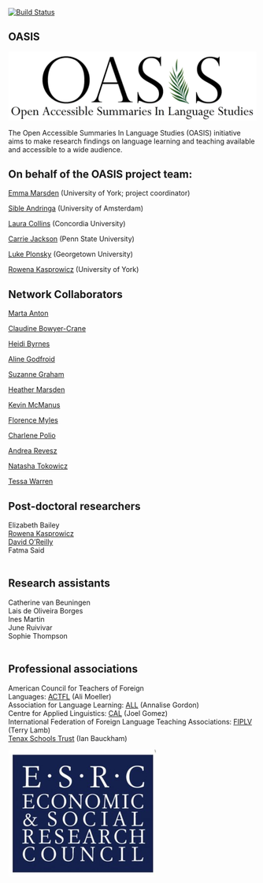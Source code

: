 [![Build Status](https://travis-ci.org/digital-york/oasis.svg?branch=master)](https://travis-ci.org/digital-york/oasis)

## OASIS

![OASIS](app/assets/images/WhiteBckG_BiggerWords.png)

The Open Accessible Summaries In Language Studies (OASIS) initiative aims to make research findings on language learning and teaching available and accessible to a wide audience.


## On behalf of the OASIS project team:

<p><a target="_blank" href="https://www.york.ac.uk/education/our-staff/academic/emma-marsden/">Emma Marsden</a> (University of York; project coordinator)</p>
<p><a target="_blank" href="http://www.uva.nl/profiel/a/n/s.j.andringa/s.j.andringa.html">Sible Andringa</a> (University of Amsterdam)</p>
<p><a target="_blank" href="http://www.concordia.ca/artsci/education/faculty.html?fpid%3Dlaura-collins">Laura Collins</a> (Concordia University)</p>
<p><a target="_blank" href="http://cls.psu.edu/people/cnj1">Carrie Jackson</a> (Penn State University)</p>
<p><a target="_blank" href="https://lukeplonsky.wordpress.com/">Luke Plonsky</a> (Georgetown University)</p>
<p><a target="_blank" href="http://digitalcreativity.ac.uk/people/dr-rowena-kasprowicz">Rowena Kasprowicz</a> (University of York)</p>
 
## Network Collaborators

<p><a target="_blank" href="https://liberalarts.iupui.edu/directory/bio/manton">Marta Anton</a></p>
<p><a target="_blank" href="https://www.york.ac.uk/education/our-staff/academic/claudine-bowyer-crane/">Claudine Bowyer-Crane</a></p>
<p><a target="_blank" href="https://german.georgetown.edu/story/1242751814140.html">Heidi Byrnes</a></p>
<p><a target="_blank" href="http://sls.msu.edu/people/core-faculty/aline-godfroid/">Aline Godfroid</a></p>
<p><a target="_blank" href="https://www.reading.ac.uk/education/about/staff/s-j-graham.aspx">Suzanne Graham</a></p>
<p><a target="_blank" href="https://www.york.ac.uk/language/people/academic-research/heather-marsden/">Heather Marsden</a></p>
<p><a target="_blank" href="http://aplng.la.psu.edu/people/kzm197">Kevin McManus</a></p>
<p><a target="_blank" href="https://www1.essex.ac.uk/langling/staff/profile.aspx?ID=2332">Florence Myles</a></p>
<p><a target="_blank" href="http://polio.msu.domains/">Charlene Polio</a></p>
<p><a target="_blank" href="https://iris.ucl.ac.uk/iris/browse/profile?upi=AREVE24">Andrea Revesz</a></p>
<p><a target="_blank" href="https://psychology.pitt.edu/people/natasha-tokowicz-phd">Natasha Tokowicz</a></p>
<p><a target="_blank" href="http://www.pitt.edu/~tessa/">Tessa Warren</a></p>

## Post-doctoral researchers 
 
Elizabeth Bailey<br/>
<a href="http://digitalcreativity.ac.uk/people/dr-rowena-kasprowicz">Rowena Kasprowicz</a><br/>
<a href="https://www.york.ac.uk/education/research/progress/david-oreilly/#tab-1">David O’Reilly</a><br/>
Fatma Said<br/><br/> 

## Research assistants

Catherine van Beuningen<br/>
Lais de Oliveira Borges<br/>
Ines Martin<br/>
June Ruivivar<br/>
Sophie Thompson<br/><br/>

## Professional associations

American Council for Teachers of Foreign<br/>
Languages: <a href="https://www.actfl.org/">ACTFL</a> (Ali Moeller)<br/>
Association for Language Learning: <a href="https://www.all-languages.org.uk/">ALL</a> (Annalise Gordon)<br/>
Centre for Applied Linguistics: <a href="http://www.cal.org/">CAL</a> (Joel Gomez)<br/>
International Federation of Foreign Language Teaching Associations: <a href="https://fiplv.com/">FIPLV</a> (Terry Lamb)<br/>
<a href="https://www.tenaxschoolstrust.co.uk/">Tenax Schools Trust</a> (Ian Bauckham)<br/>

![](app/assets/images/ESRC-logo-300x258.jpg)
